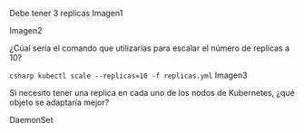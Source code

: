 Debe tener 3 replicas
Imagen1

Imagen2

¿Cúal sería el comando que utilizarías para escalar el número de replicas a 10?

```csharp kubectl scale --replicas=10 -f replicas.yml```
Imagen3

Si necesito tener una replica en cada uno de los nodos de Kubernetes, 
¿qué objeto se adaptaría mejor?

DaemonSet